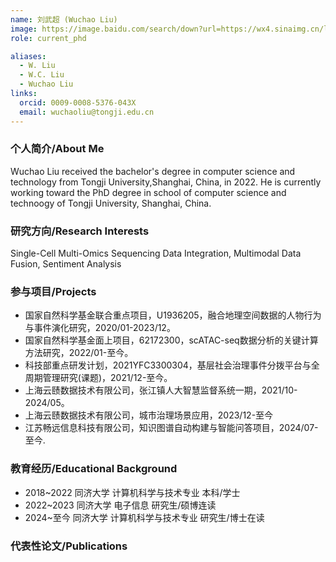 ```yaml
---
name: 刘武超 (Wuchao Liu)
image: https://image.baidu.com/search/down?url=https://wx4.sinaimg.cn/large/008K2OkEly1i3439k244mj30dc0hsq3j.jpg
role: current_phd

aliases:
  - W. Liu
  - W.C. Liu
  - Wuchao Liu
links:
  orcid: 0009-0008-5376-043X
  email: wuchaoliu@tongji.edu.cn
---
```


### 个人简介/About Me
Wuchao Liu received the bachelor's degree in computer science and technology from Tongji University,Shanghai, China, in 2022. He is currently working toward the PhD degree in school of computer science and technoogy of Tongji University, Shanghai, China.

### 研究方向/Research Interests
Single-Cell Multi-Omics Sequencing Data Integration, Multimodal Data Fusion, Sentiment Analysis

### 参与项目/Projects
- 国家自然科学基金联合重点项目，U1936205，融合地理空间数据的人物行为与事件演化研究，2020/01-2023/12。
- 国家自然科学基金面上项目，62172300，scATAC-seq数据分析的关键计算方法研究，2022/01-至今。
- 科技部重点研发计划，2021YFC3300304，基层社会治理事件分拨平台与全周期管理研究(课题)，2021/12-至今。
- 上海云赜数据技术有限公司，张江镇人大智慧监督系统一期，2021/10-2024/05。
- 上海云赜数据技术有限公司，城市治理场景应用，2023/12-至今
- 江苏畅远信息科技有限公司，知识图谱自动构建与智能问答项目，2024/07-至今.

### 教育经历/Educational Background
- 2018~2022 同济大学 计算机科学与技术专业 本科/学士
- 2022~2023 同济大学 电子信息 研究生/硕博连读
- 2024~至今 同济大学 计算机科学与技术专业 研究生/博士在读

### 代表性论文/Publications